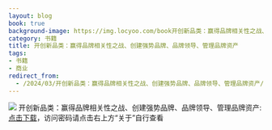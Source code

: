 ```yaml
---
layout: blog
book: true
background-image: https://img.locyoo.com/book开创新品类：赢得品牌相关性之战、创建强势品牌、品牌领导、管理品牌资产.jpg
category: 书籍
title: 开创新品类：赢得品牌相关性之战、创建强势品牌、品牌领导、管理品牌资产
tags:
- 书籍
- 商业
redirect_from:
  - /2024/03/开创新品类：赢得品牌相关性之战、创建强势品牌、品牌领导、管理品牌资产/
---
```

![](https://img.locyoo.com/book开创新品类：赢得品牌相关性之战、创建强势品牌、品牌领导、管理品牌资产.jpg)
开创新品类：赢得品牌相关性之战、创建强势品牌、品牌领导、管理品牌资产: <a name = "ref1" href="https://url18.ctfile.com/f/50983618-1377644653-11d57b?p=3619">点击下载</a>，访问密码请点击右上方“关于”自行查看